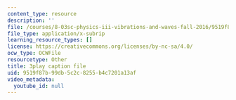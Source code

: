 ```yaml
---
content_type: resource
description: ''
file: /courses/8-03sc-physics-iii-vibrations-and-waves-fall-2016/9519f87b99db5c2c8255b4c7201a13af_FCFpaKcpuXQ.vtt
file_type: application/x-subrip
learning_resource_types: []
license: https://creativecommons.org/licenses/by-nc-sa/4.0/
ocw_type: OCWFile
resourcetype: Other
title: 3play caption file
uid: 9519f87b-99db-5c2c-8255-b4c7201a13af
video_metadata:
  youtube_id: null
---
```

